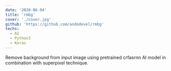 ```yaml
---
date: '2020-06-04'
title: 'rmbg'
cover: './cover.jpg'
github: 'https://github.com/andodevel/rmbg'
techs:
  - AI
  - Python3
  - Keras
---
```


Remove background from input image using pretrained crfasrnn AI model in combination with superpixel technique.
